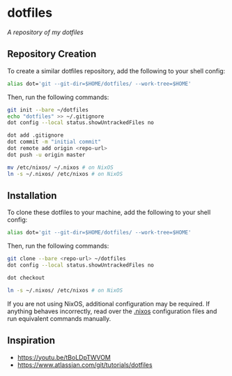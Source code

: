 # dotfiles

_A repository of my dotfiles_

## Repository Creation

To create a similar dotfiles repository, add the following to your shell config:

```bash
alias dot='git --git-dir=$HOME/dotfiles/ --work-tree=$HOME'
```

Then, run the following commands:

```bash
git init --bare ~/dotfiles
echo "dotfiles" >> ~/.gitignore
dot config --local status.showUntrackedFiles no

dot add .gitignore
dot commit -m "initial commit"
dot remote add origin <repo-url>
dot push -u origin master

mv /etc/nixos/ ~/.nixos # on NixOS
ln -s ~/.nixos/ /etc/nixos # on NixOS
```

## Installation

To clone these dotfiles to your machine, add the following to your shell config:

```bash
alias dot='git --git-dir=$HOME/dotfiles/ --work-tree=$HOME'
```

Then, run the following commands:

```bash
git clone --bare <repo-url> ~/dotfiles
dot config --local status.showUntrackedFiles no

dot checkout

ln -s ~/.nixos/ /etc/nixos # on NixOS
```

If you are not using NixOS, additional configuration may be required. If anything behaves incorrectly, read over the [.nixos](.nixos/) configuration files and run equivalent commands manually.

## Inspiration

- <https://youtu.be/tBoLDpTWVOM>
- <https://www.atlassian.com/git/tutorials/dotfiles>
